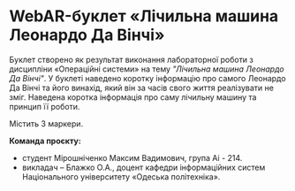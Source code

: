 # WebAR-буклет «Лічильна машина Леонардо Да Вінчі»

Буклет створено як результат виконання лабораторної роботи з дисципліни
«Операційні системи» на тему *"Лічильна машина Леонардо Да Вінчі"*. У буклеті наведено коротку інформацію про самого Леонардо Да Вінчі та його винахід, який він за часів свого життя реалізувати не зміг. Наведена коротка інформація про саму лічильну машину та принцип її роботи. 

Містить 3 маркери.

**Команда проєкту:**

+ студент Мірошніченко Максим Вадимович, група Аі - 214.
+ викладач – Блажко О.А., доцент кафедри інформаційних систем Національного
університету «Одеська політехніка».
